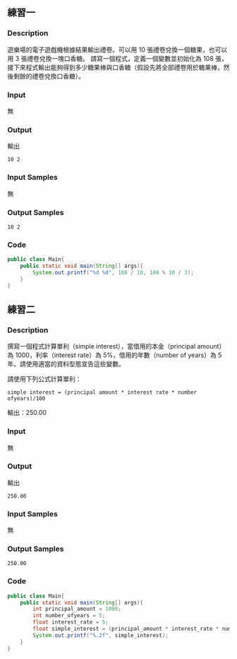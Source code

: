 ## 練習一

### Description
遊樂場的電子遊戲機根據結果輸出禮卷。可以用 10 張禮卷兌換一個糖果，也可以用 3 張禮卷兌換一塊口香糖。
請寫一個程式，定義一個變數並初始化為 108 張，接下來程式輸出能夠得到多少糖果棒與口香糖（假設先將全部禮卷用於糖果棒，然後剩餘的禮卷兌換口香糖）。

### Input
無

### Output
輸出
```
10 2
```

### Input Samples
無

### Output Samples
```
10 2
```

### Code
```java
public class Main{ 
    public static void main(String[] args){
        System.out.printf("%d %d", 108 / 10, 108 % 10 / 3);
    }
}
```

## 練習二

### Description
撰寫一個程式計算單利（simple interest），當借用的本金（principal amount）為 1000，利率（interest rate）為 5%，借用的年數（number of years）為 5 年。請使用適當的資料型態宣告這些變數。

請使用下列公式計算單利：
```
simple interest = (principal amount * interest rate * number ofyears)/100
```
輸出：250.00

### Input
無

### Output
輸出
```
250.00
```

### Input Samples
無

### Output Samples
```
250.00
```

### Code
```java
public class Main{
    public static void main(String[] args){
        int principal_amount = 1000;
        int number_ofyears = 5;
        float interest_rate = 5;
        float simple_interest = (principal_amount * interest_rate * number_ofyears) / 100;
        System.out.printf("%.2f", simple_interest);
    }
}
```